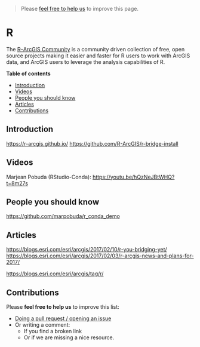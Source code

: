 > Please [feel free to help us](#contributions) to improve this page.

# R
The [R–ArcGIS Community](https://r-arcgis.github.io/) is a community driven
collection of free, open source projects making it easier and faster for R users
to work with ArcGIS data, and ArcGIS users to leverage the analysis capabilities
of R.

<!-- START doctoc generated TOC please keep comment here to allow auto update -->
<!-- DON'T EDIT THIS SECTION, INSTEAD RE-RUN doctoc TO UPDATE -->
**Table of contents**

- [Introduction](#introduction)
- [Videos](#videos)
- [People you should know](#people-you-should-know)
- [Articles](#articles)
- [Contributions](#contributions)

<!-- END doctoc generated TOC please keep comment here to allow auto update -->


## Introduction

https://r-arcgis.github.io/
https://github.com/R-ArcGIS/r-bridge-install

## Videos

Marjean Pobuda (RStudio-Conda): https://youtu.be/hQzNeJBtWHQ?t=8m27s

## People you should know

https://github.com/marpobuda/r_conda_demo

## Articles
https://blogs.esri.com/esri/arcgis/2017/02/10/r-you-bridging-yet/
https://blogs.esri.com/esri/arcgis/2017/02/03/r-arcgis-news-and-plans-for-2017/

https://blogs.esri.com/esri/arcgis/tag/r/


## Contributions
Please **feel free to help us** to improve this list:

* [Doing a pull request / opening an issue](https://github.com/hhkaos/awesome-arcgis#contributions)
* Or writing a comment:
  * If you find a broken link
  * Or if we are missing a nice resource.
